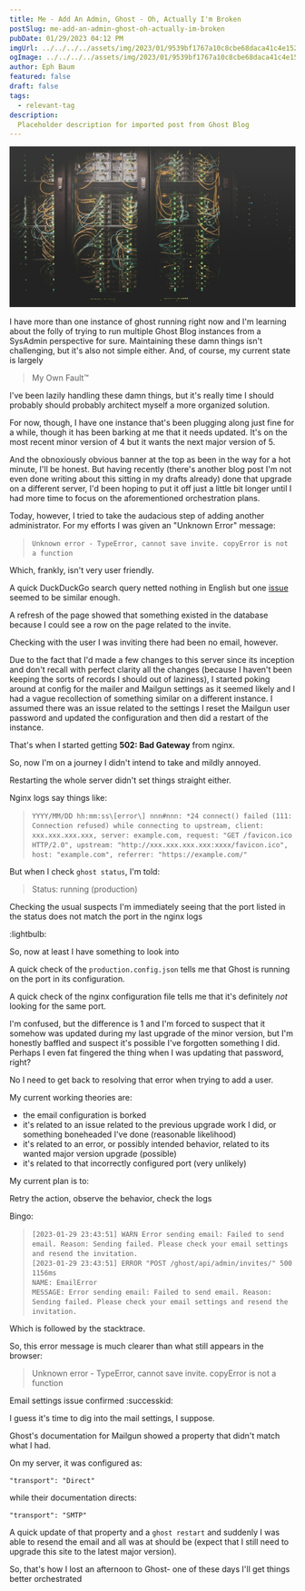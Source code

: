 ```yaml
---
title: Me - Add An Admin, Ghost - Oh, Actually I'm Broken
postSlug: me-add-an-admin-ghost-oh-actually-im-broken
pubDate: 01/29/2023 04:12 PM
imgUrl: ../../../../assets/img/2023/01/9539bf1767a10c8cbe68daca41c4e1528b9cbead.jpeg
ogImage: ../../../../assets/img/2023/01/9539bf1767a10c8cbe68daca41c4e1528b9cbead.jpeg
author: Eph Baum
featured: false
draft: false
tags:
  - relevant-tag
description:
  Placeholder description for imported post from Ghost Blog
---
```


![Featured Image](../../../../assets/img/2023/01/9539bf1767a10c8cbe68daca41c4e1528b9cbead.jpeg)

I have more than one instance of ghost running right now and I'm learning about the folly of trying to run multiple Ghost Blog instances from a SysAdmin perspective for sure. Maintaining these damn things isn't challenging, but it's also not simple either. And, of course, my current state is largely

> My Own Fault™

I've been lazily handling these damn things, but it's really time I should probably should probably architect myself a more organized solution.

For now, though, I have one instance that's been plugging along just fine for a while, though it has been barking at me that it needs updated. It's on the most recent minor version of 4 but it wants the next major version of 5.

And the obnoxiously obvious banner at the top as been in the way for a hot minute, I'll be honest. But having recently (there's another blog post I'm not even done writing about this sitting in my drafts already) done that upgrade on a different server, I'd been hoping to put it off just a little bit longer until I had more time to focus on the aforementioned orchestration plans.

Today, however, I tried to take the audacious step of adding another administrator. For my efforts I was given an "Unknown Error" message:

> `Unknown error - TypeError, cannot save invite. copyError is not a function`

Which, frankly, isn't very user friendly.

A quick DuckDuckGo search query netted nothing in English but one [issue](https://github.com/JuanF998/Ghost_ABP_Kraken/issues/9) seemed to be similar enough.

A refresh of the page showed that something existed in the database because I could see a row on the page related to the invite.

Checking with the user I was inviting there had been no email, however.

Due to the fact that I'd made a few changes to this server since its inception and don't recall with perfect clarity all the changes (because I haven't been keeping the sorts of records I should out of laziness), I started poking around at config for the mailer and Mailgun settings as it seemed likely and I had a vague recollection of something similar on a different instance. I assumed there was an issue related to the settings I reset the Mailgun user password and updated the configuration and then did a restart of the instance.

That's when I started getting **502: Bad Gateway** from nginx.

So, now I'm on a journey I didn't intend to take and mildly annoyed.

Restarting the whole server didn't set things straight either.

Nginx logs say things like:

> `YYYY/MM/DD hh:mm:ss\[error\] nnn#nnn: *24 connect() failed (111: Connection refused) while connecting to upstream, client: xxx.xxx.xxx.xxx, server: example.com, request: "GET /favicon.ico HTTP/2.0", upstream: "http://xxx.xxx.xxx.xxx:xxxx/favicon.ico", host: "example.com", referrer: "https://example.com/"`

But when I check `ghost status`, I'm told:

> Status: running (production)

Checking the usual suspects I'm immediately seeing that the port listed in the status does not match the port in the nginx logs

:lightbulb:

So, now at least I have something to look into

A quick check of the `production.config.json` tells me that Ghost is running on the port in its configuration.

A quick check of the nginx configuration file tells me that it's definitely _not_ looking for the same port.

I'm confused, but the difference is 1 and I'm forced to suspect that it somehow was updated during my last upgrade of the minor version, but I'm honestly baffled and suspect it's possible I've forgotten something I did. Perhaps I even fat fingered the thing when I was updating that password, right?

No I need to get back to resolving that error when trying to add a user.

My current working theories are:

*   the email configuration is borked
*   it's related to an issue related to the previous upgrade work I did, or something boneheaded I've done (reasonable likelihood)
*   it's related to an error, or possibly intended behavior, related to its wanted major version upgrade (possible)
*   it's related to that incorrectly configured port (very unlikely)

My current plan is to:

Retry the action, observe the behavior, check the logs

Bingo:

> `[2023-01-29 23:43:51] WARN Error sending email: Failed to send email. Reason: Sending failed. Please check your email settings and resend the invitation.`  
> `[2023-01-29 23:43:51] ERROR "POST /ghost/api/admin/invites/" 500 1156ms`  
> `NAME: EmailError`  
> `MESSAGE: Error sending email: Failed to send email. Reason: Sending failed. Please check your email settings and resend the invitation.`

Which is followed by the stacktrace.

So, this error message is much clearer than what still appears in the browser:

> Unknown error - TypeError, cannot save invite. copyError is not a function

Email settings issue confirmed :successkid:

I guess it's time to dig into the mail settings, I suppose.

Ghost's documentation for Mailgun showed a property that didn't match what I had.

On my server, it was configured as:

    "transport": "Direct"

while their documentation directs:

    "transport": "SMTP"

A quick update of that property and a `ghost restart` and suddenly I was able to resend the email and all was at should be (expect that I still need to upgrade this site to the latest major version).

So, that's how I lost an afternoon to Ghost- one of these days I'll get things better orchestrated
